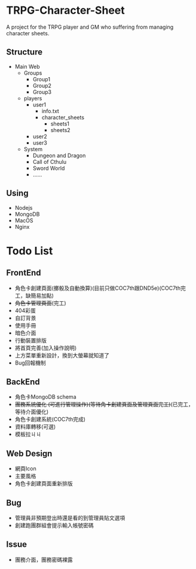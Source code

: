 TRPG-Character-Sheet
===

A project for the TRPG player and GM who suffering from managing character sheets.

## Structure 

- Main Web
    - Groups
        - Group1
        - Group2
        - Group3
    - players
        - user1
            - info.txt
            - character_sheets
                - sheets1
                - sheets2
        - user2
        - user3
    - System
        - Dungeon and Dragon
        - Call of Cthulu
        - Sword World
        - ......
## Using

- Nodejs
- MongoDB
- MacOS
- Nginx


# Todo List

## FrontEnd
* 角色卡創建頁面(擲骰及自動換算)(目前只做COC7th跟DND5e)(COC7th完工，缺簡易加點)
* ~~角色卡管理頁面~~(完工)
* 404彩蛋
* 自訂背景
* 使用手冊
* 暗色介面
* 行動裝置排版
* 將首頁完善(加入操作說明)
* 上方菜單重新設計，換到大螢幕就知道了
* Bug回報機制

## BackEnd
* 角色卡MongoDB schema
* ~~團務系統優化 (可進行管理操作)(等待角卡創建頁面及管理頁面完工)~~(已完工，等待介面優化)
* 角色卡創建系統(COC7th完成)
* 資料庫轉移(可選)
* 模板拉ㄐㄐ

## Web Design
* 網頁Icon
* 主要風格
* 角色卡創建頁面重新排版

## Bug
* 管理員非預期登出時還是看的到管理員貼文選項
* 創建跑團群組會提示輸入帳號密碼

## Issue
* 團務介面，團務密碼裸露
